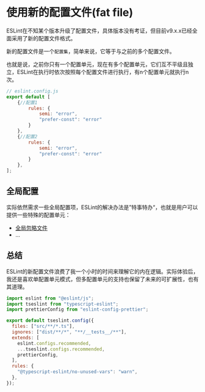 # 使用新的配置文件(fat file)

ESLint在不知某个版本升级了配置文件，具体版本没有考证，但目前v9.x.x已经全面采用了新的配置文件格式。

新的配置文件是一个`配置集`，简单来说，它等于与之前的多个配置文件。

也就是说，之前你只有一个配置单元，现在有多个配置单元，它们互不平级且独立，ESLint在执行时依次按照每个配置文件进行执行，有n个配置单元就执行n次。

```js
// eslint.config.js
export default [
    {//配置1
        rules: {
            semi: "error",
            "prefer-const": "error"
        }
    },
    {//配置2
        rules: {
            semi: "error",
            "prefer-const": "error"
        }
    },
];
```

## 全局配置

实际依然需求一些全局配置项，ESLint的解决办法是”特事特办“，也就是用户可以提供一些特殊的配置单元：

- [全局忽略文件](https://eslint.org/docs/latest/use/configure/configuration-files#globally-ignoring-files-with-ignores)
- ...

## 总结

ESLint的新配置文件浪费了我一个小时的时间来理解它的内在逻辑。实际体验后，我还是喜欢单配置单元模式，但多配置单元的支持也保留了未来的可扩展性，也有其道理。

```js
import eslint from "@eslint/js";
import tseslint from "typescript-eslint";
import prettierConfig from "eslint-config-prettier";

export default tseslint.config({
  files: ["src/**/*.ts"],
  ignores: ["dist/**/*", "**/__tests__/**"],
  extends: [
    eslint.configs.recommended,
    ...tseslint.configs.recommended,
    prettierConfig,
  ],
  rules: {
    "@typescript-eslint/no-unused-vars": "warn",
  },
});
```



